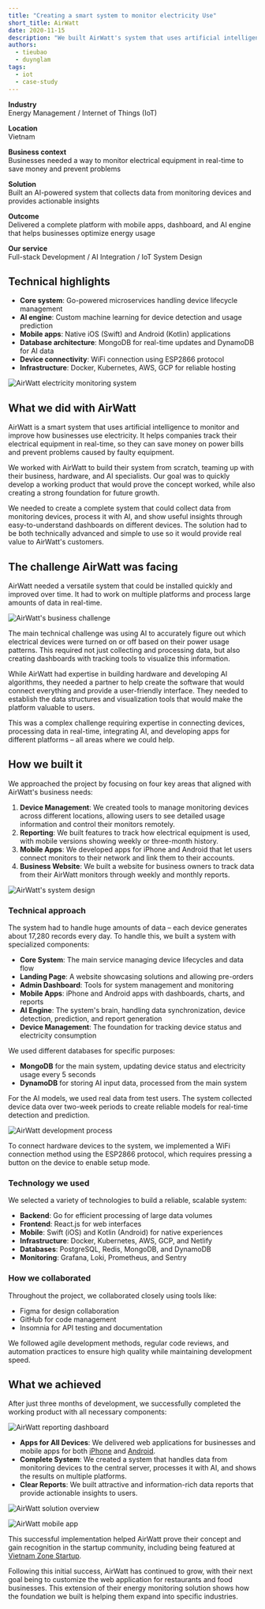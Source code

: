 ```yaml
---
title: "Creating a smart system to monitor electricity Use"
short_title: AirWatt
date: 2020-11-15
description: "We built AirWatt's system that uses artificial intelligence to track how businesses use electricity, helping them save money and prevent equipment problems."
authors:
  - tieubao
  - duynglam
tags:
  - iot
  - case-study
---
```


**Industry**\
Energy Management / Internet of Things (IoT)

**Location**\
Vietnam

**Business context**\
Businesses needed a way to monitor electrical equipment in real-time to save money and prevent problems

**Solution**\
Built an AI-powered system that collects data from monitoring devices and provides actionable insights

**Outcome**\
Delivered a complete platform with mobile apps, dashboard, and AI engine that helps businesses optimize energy usage

**Our service**\
Full-stack Development / AI Integration / IoT System Design

## Technical highlights

- **Core system**: Go-powered microservices handling device lifecycle management
- **AI engine**: Custom machine learning for device detection and usage prediction
- **Mobile apps**: Native iOS (Swift) and Android (Kotlin) applications
- **Database architecture**: MongoDB for real-time updates and DynamoDB for AI data
- **Device connectivity**: WiFi connection using ESP2866 protocol
- **Infrastructure**: Docker, Kubernetes, AWS, GCP for reliable hosting

![AirWatt electricity monitoring system](assets/airwatt-main.webp)

## What we did with AirWatt

AirWatt is a smart system that uses artificial intelligence to monitor and improve how businesses use electricity. It helps companies track their electrical equipment in real-time, so they can save money on power bills and prevent problems caused by faulty equipment.

We worked with AirWatt to build their system from scratch, teaming up with their business, hardware, and AI specialists. Our goal was to quickly develop a working product that would prove the concept worked, while also creating a strong foundation for future growth.

We needed to create a complete system that could collect data from monitoring devices, process it with AI, and show useful insights through easy-to-understand dashboards on different devices. The solution had to be both technically advanced and simple to use so it would provide real value to AirWatt's customers.

## The challenge AirWatt was facing

AirWatt needed a versatile system that could be installed quickly and improved over time. It had to work on multiple platforms and process large amounts of data in real-time.

![AirWatt's business challenge](assets/airwatt-context.webp)

The main technical challenge was using AI to accurately figure out which electrical devices were turned on or off based on their power usage patterns. This required not just collecting and processing data, but also creating dashboards with tracking tools to visualize this information.

While AirWatt had expertise in building hardware and developing AI algorithms, they needed a partner to help create the software that would connect everything and provide a user-friendly interface. They needed to establish the data structures and visualization tools that would make the platform valuable to users.

This was a complex challenge requiring expertise in connecting devices, processing data in real-time, integrating AI, and developing apps for different platforms – all areas where we could help.

## How we built it

We approached the project by focusing on four key areas that aligned with AirWatt's business needs:

1. **Device Management**: We created tools to manage monitoring devices across different locations, allowing users to see detailed usage information and control their monitors remotely.
2. **Reporting**: We built features to track how electrical equipment is used, with mobile versions showing weekly or three-month history.
3. **Mobile Apps**: We developed apps for iPhone and Android that let users connect monitors to their network and link them to their accounts.
4. **Business Website**: We built a website for business owners to track data from their AirWatt monitors through weekly and monthly reports.

![AirWatt's system design](assets/airwatt-architecture.webp)

### Technical approach

The system had to handle huge amounts of data – each device generates about 17,280 records every day. To handle this, we built a system with specialized components:

- **Core System**: The main service managing device lifecycles and data flow
- **Landing Page**: A website showcasing solutions and allowing pre-orders
- **Admin Dashboard**: Tools for system management and monitoring
- **Mobile Apps**: iPhone and Android apps with dashboards, charts, and reports
- **AI Engine**: The system's brain, handling data synchronization, device detection, prediction, and report generation
- **Device Management**: The foundation for tracking device status and electricity consumption

We used different databases for specific purposes:

- **MongoDB** for the main system, updating device status and electricity usage every 5 seconds
- **DynamoDB** for storing AI input data, processed from the main system

For the AI models, we used real data from test users. The system collected device data over two-week periods to create reliable models for real-time detection and prediction.

![AirWatt development process](assets/airwatt-collaboration.webp)

To connect hardware devices to the system, we implemented a WiFi connection method using the ESP2866 protocol, which requires pressing a button on the device to enable setup mode.

### Technology we used

We selected a variety of technologies to build a reliable, scalable system:

- **Backend**: Go for efficient processing of large data volumes
- **Frontend**: React.js for web interfaces
- **Mobile**: Swift (iOS) and Kotlin (Android) for native experiences
- **Infrastructure**: Docker, Kubernetes, AWS, GCP, and Netlify
- **Databases**: PostgreSQL, Redis, MongoDB, and DynamoDB
- **Monitoring**: Grafana, Loki, Prometheus, and Sentry

### How we collaborated

Throughout the project, we collaborated closely using tools like:

- Figma for design collaboration
- GitHub for code management
- Insomnia for API testing and documentation

We followed agile development methods, regular code reviews, and automation practices to ensure high quality while maintaining development speed.

## What we achieved

After just three months of development, we successfully completed the working product with all necessary components:

![AirWatt reporting dashboard](assets/airwatt-result1.webp)

- **Apps for All Devices**: We delivered web applications for businesses and mobile apps for both [iPhone](https://apps.apple.com/us/app/airwatt/id1522009415) and [Android](https://play.google.com/store/apps/details?id=com.dwarvesf.airwatt).
- **Complete System**: We created a system that handles data from monitoring devices to the central server, processes it with AI, and shows the results on multiple platforms.
- **Clear Reports**: We built attractive and information-rich data reports that provide actionable insights to users.

![AirWatt solution overview](assets/airwatt-result2.webp)

![AirWatt mobile app](assets/airwatt-result3.webp)

This successful implementation helped AirWatt prove their concept and gain recognition in the startup community, including being featured at [Vietnam Zone Startup](https://vietnam.zonestartups.com/zone-startups-portfolio/).

Following this initial success, AirWatt has continued to grow, with their next goal being to customize the web application for restaurants and food businesses. This extension of their energy monitoring solution shows how the foundation we built is helping them expand into specific industries.
